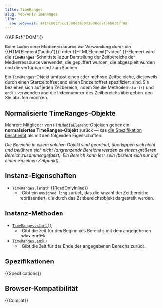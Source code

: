 ```yaml
---
title: TimeRanges
slug: Web/API/TimeRanges
l10n:
  sourceCommit: d414c502f3cc1c08d2fb043e98cda4a65621ff08
---
```


{{APIRef("DOM")}}

Beim Laden einer Medienressource zur Verwendung durch ein {{HTMLElement("audio")}}- oder {{HTMLElement("video")}}-Element wird die **`TimeRanges`**-Schnittstelle zur Darstellung der Zeitbereiche der Medienressource verwendet, die gepuffert wurden, die abgespielt wurden und die verfügbar sind zum Suchen.

Ein `TimeRanges`-Objekt umfasst einen oder mehrere Zeitbereiche, die jeweils durch einen Startzeitoffset und einen Endzeitoffset spezifiziert sind. Sie beziehen sich auf jeden Zeitbereich, indem Sie die Methoden `start()` und `end()` verwenden und die Indexnummer des Zeitbereichs übergeben, den Sie abrufen möchten.

## Normalisierte TimeRanges-Objekte

Mehrere Mitglieder von [`HTMLMediaElement`](/de/docs/Web/API/HTMLMediaElement)-Objekten geben ein **normalisiertes TimeRanges-Objekt** zurück — das [die Spezifikation beschreibt](https://html.spec.whatwg.org/multipage/media.html#normalised-timeranges-object) als mit den folgenden Eigenschaften:

_Die Bereiche in einem solchen Objekt sind geordnet, überlappen sich nicht und berühren sich nicht (angrenzende Bereiche werden zu einem größeren Bereich zusammengefasst). Ein Bereich kann leer sein (bezieht sich nur auf einen einzelnen Zeitpunkt)._

## Instanz-Eigenschaften

- [`TimeRanges.length`](/de/docs/Web/API/TimeRanges/length) {{ReadOnlyInline}}
  - : Gibt ein `unsigned long` zurück, das die Anzahl der Zeitbereiche repräsentiert, die durch das Zeitbereichsobjekt dargestellt werden.

## Instanz-Methoden

- [`TimeRanges.start()`](/de/docs/Web/API/TimeRanges/start)
  - : Gibt die Zeit für den Beginn des Bereichs mit dem angegebenen Index zurück.
- [`TimeRanges.end()`](/de/docs/Web/API/TimeRanges/end)
  - : Gibt die Zeit für das Ende des angegebenen Bereichs zurück.

## Spezifikationen

{{Specifications}}

## Browser-Kompatibilität

{{Compat}}
